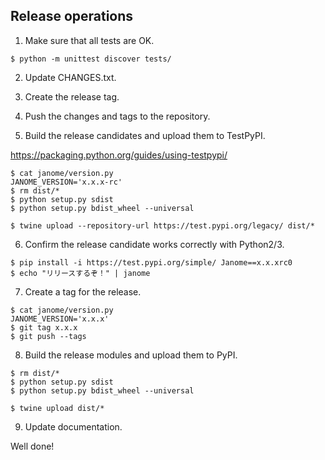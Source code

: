 ## Release operations

1. Make sure that all tests are OK.

```
$ python -m unittest discover tests/ 
```

2. Update CHANGES.txt.

3. Create the release tag.

4. Push the changes and tags to the repository.

5. Build the release candidates and upload them to TestPyPI.

https://packaging.python.org/guides/using-testpypi/

```
$ cat janome/version.py
JANOME_VERSION='x.x.x-rc'
$ rm dist/*
$ python setup.py sdist
$ python setup.py bdist_wheel --universal
```

```
$ twine upload --repository-url https://test.pypi.org/legacy/ dist/*
```

6. Confirm the release candidate works correctly with Python2/3.

```
$ pip install -i https://test.pypi.org/simple/ Janome==x.x.xrc0
$ echo "リリースするぞ！" | janome
```

7. Create a tag for the release.

```
$ cat janome/version.py
JANOME_VERSION='x.x.x'
$ git tag x.x.x
$ git push --tags
```

8. Build the release modules and upload them to PyPI.

```
$ rm dist/*
$ python setup.py sdist
$ python setup.py bdist_wheel --universal
```

```
$ twine upload dist/*
```

9. Update documentation.

Well done!

